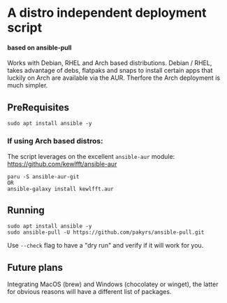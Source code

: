 # A distro independent deployment script
#### based on ansible-pull

Works with Debian, RHEL and Arch based distributions. Debian / RHEL, takes advantage of debs, flatpaks and snaps to install certain apps that luckily on Arch are available via the AUR. Therfore the Arch deployment is much simpler.

## PreRequisites
```
sudo apt install ansible -y
```

### If using Arch based distros:
The script leverages on the excellent `ansible-aur` module: https://github.com/kewlfft/ansible-aur
```
paru -S ansible-aur-git
OR
ansible-galaxy install kewlfft.aur
```

## Running
```
sudo apt install ansible -y
sudo ansible-pull -U https://github.com/pakyrs/ansible-pull.git
```
Use `--check` flag to have a "dry run" and verify if it will work for you.

## Future plans
Integrating MacOS (brew) and Windows (chocolatey or winget), the latter for obvious reasons will have a different list of packages.